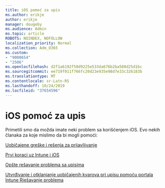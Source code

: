 ```yaml
---
title: iOS pomoć za upis
ms.author: erikje
author: erikje
manager: dougeby
ms.audience: Admin
ms.topic: article
ROBOTS: NOINDEX, NOFOLLOW
localization_priority: Normal
ms.collection: Adm_O365
ms.custom:
- "9000654"
- "2506"
ms.openlocfilehash: d2f1a6192f58d9225e533da676b2ba588d25d1bc
ms.sourcegitcommit: ee719f011f766fc20d23e935e98d7e33c326183b
ms.translationtype: MT
ms.contentlocale: sr-Latn-RS
ms.lasthandoff: 10/24/2019
ms.locfileid: "37654596"
---
```

# <a name="ios-enrollment-help"></a>iOS pomoć za upis

Primetili smo da možda imate neki problem sa korišćenjem iOS. Evo nekih članaka za koje mislimo da bi mogli pomoći: 

[Uobičajene greške i rešenja za prijavljivanje](https://support.microsoft.com/help/4039809/troubleshooting-ios-device-enrollment-in-intune)

[Prvi koraci uz Intune i iOS](https://docs.microsoft.com/intune/enrollment/ios-enroll)

[Opšte rešavanje problema sa upisima](https://docs.microsoft.com/intune/enrollment/troubleshoot-device-enrollment-in-intune)

[Utvrđivanje i otklanjanje uobičajenih kvarova pri upisu pomoću portala Intune Rješavanje problema](https://docs.microsoft.com/intune/help-desk-operators)